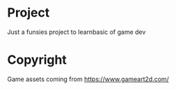 # Project

Just a funsies project to learnbasic of game dev

#  Copyright

Game assets coming from https://www.gameart2d.com/



